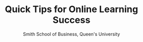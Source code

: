 ---
title: Quick Tips for Online Learning Success
author: Smith School of Business, Queen's University 
cover: /project/online_learning_success.png
tags:
  - session1
external_link: "/files/Online_Learning_Tips.pdf"
description: Quick Tips for Online Learning Success
images: /project/online_learning_success.png 
---